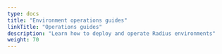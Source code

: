 ```yaml
---
type: docs
title: "Environment operations guides"
linkTitle: "Operations guides"
description: "Learn how to deploy and operate Radius environments"
weight: 70
---
```

